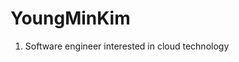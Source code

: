 <div align="left">

# YoungMinKim

<!-- > Resume : https://ymkim-portfolio.oopy.io -->

1. Software engineer interested in cloud technology

<!-- ## 👆 Once I've used -->

<!-- <div style="display:flex; flex-direction:row;">
    <img src="https://img.shields.io/badge/java-007396?style=for-the-badge&logo=java&logoColor=white"> 
    <img src="https://img.shields.io/badge/Spring Boot-6DB33F?style=for-the-badge&logo=spring boot&logoColor=white"> 
    <img src="https://img.shields.io/badge/mysql-4479A1?style=for-the-badge&logo=mysql&logoColor=white">
    <img src="https://img.shields.io/badge/-ElasticSearch-005571?style=for-the-badge&logo=elasticsearch">
    <img src="https://img.shields.io/badge/docker-%230db7ed.svg?style=for-the-badge&logo=docker&logoColor=white">
    <br>
    <img src="https://img.shields.io/badge/linux-FCC624?style=for-the-badge&logo=linux&logoColor=black">
    <img src="https://img.shields.io/badge/Amazon AWS-232F3E?style=for-the-badge&logo=amazon aws&logoColor=white">  
    <img src="https://img.shields.io/badge/AWS%20Fargate-F90?logo=awsfargate&logoColor=fff&style=for-the-badge">
    <img src="https://img.shields.io/badge/Amazon EC2-FF9900?style=for-the-badge&logo=amazon ec2&logoColor=white"> 
    <br>
    <img src="https://img.shields.io/badge/github-%23121011.svg?style=for-the-badge&logo=github&logoColor=white">
    <img src="https://img.shields.io/badge/GitLab-330F63?style=for-the-badge&logo=gitlab&logoColor=white">
    <img src="https://img.shields.io/badge/Slack-4A154B?style=for-the-badge&logo=slack&logoColor=white">
    <img src="https://img.shields.io/badge/Notion-%23000000.svg?style=for-the-badge&logo=notion&logoColor=white">
    <img src="https://img.shields.io/badge/jira-%230A0FFF.svg?style=for-the-badge&logo=jira&logoColor=white)">
    <br>
    <img src="https://img.shields.io/badge/html5-E34F26?style=flat-square&logo=html5&logoColor=white"> 
    <img src="https://img.shields.io/badge/css-1572B6?style=flat-square&logo=css3&logoColor=white"> 
    <img src="https://img.shields.io/badge/javascript-F7DF1E?style=flat-square&logo=javascript&logoColor=black"> 
    <img src="https://img.shields.io/badge/bootstrap-7952B3?style=flat-square&logo=bootstrap&logoColor=white">
    <br>
</div><br>
</div> -->

<!-- [![Solved.ac](http://mazassumnida.wtf/api/v2/generate_badge?boj=dlwlgh1254)](https://solved.ac/dlwlgh1254)

<div align=left>

![ym1085](http://github-profile-summary-cards.vercel.app/api/cards/profile-details?username=ym1085&theme=algolia)

| ![](http://github-profile-summary-cards.vercel.app/api/cards/stats?username=ym1085&theme=algolia) |  ![](http://github-profile-summary-cards.vercel.app/api/cards/most-commit-language?username=ym1085&theme=algolia) </a> |
| ------------- | ------------- |

<!-- ![ym1085](https://github-readme-stats.vercel.app/api?username=ym1085&show_icons=true&layout=compact&theme=blue-green)
[![Top Langs](https://github-readme-stats.vercel.app/api/top-langs/?username=ym1085&layout=compact&theme=blue-green&langs_count=5)](https://github.com/anuraghazra/github-readme-stats)

</div>

<!-- ## 📬 Contact -->

<!-- [![Google Badge](https://img.shields.io/badge/-Google-4285F4?style=flat-square&logo=Google&logoColor=white&link=mailto:youngmin1085@gmail.com)](mailto:youngmin1085@gmail.com)
[![Hits](https://hits.seeyoufarm.com/api/count/incr/badge.svg?url=https%3A%2F%2Fgithub.com%2Fym1085&count_bg=%2379C83D&title_bg=%23D5D337&icon=&icon_color=%23E7E7E7&title=hits&edge_flat=false)](https://hits.seeyoufarm.com) -->
